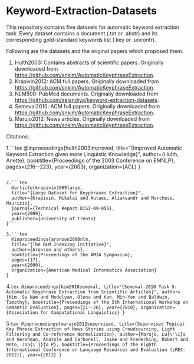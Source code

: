 # Keyword-Extraction-Datasets

This repository contains five datasets for automatic keyword extraction task. Every dataset contains a document (.txt or .abstr) and its corresponding gold-standard keywords list (.key or .uncontr).

Following are the datasets and the original papers which proposed them.

1. Hulth2003: Contains abstracts of scientific papers. Originally downloaded from https://github.com/snkim/AutomaticKeyphraseExtraction.
2. Krapivin2012: ACM full papers. Originally downloaded from https://github.com/snkim/AutomaticKeyphraseExtraction.
3. NLM500: PubMed documents. Originally downloaded from https://github.com/zelandiya/keyword-extraction-datasets.
4. Semeval2010: ACM full papers. Originally downloaded from https://github.com/snkim/AutomaticKeyphraseExtraction.
5. Marujo2012: News articles. Originally downloaded from https://github.com/snkim/AutomaticKeyphraseExtraction.

Citations:

1.```tex
  @inproceedings{hulth2003improved,
  title="{Improved Automatic Keyword Extraction given more Linguistic Knowledge}",
  author={Hulth, Anette},
  booktitle={Proceedings of the 2003 Conference on EMNLP},
  pages={216--223},
  year={2003},
  organization={ACL}
}
```

2.```tex 
  @article{krapivin2009large,
  title="{Large Dataset for Keyphrases Extraction}",
  author={Krapivin, Mikalai and Autaeu, Aliaksandr and Marchese, Maurizio},
  journal={Technical Report DISI-09-055},
  year={2009},
  publisher={University of Trento}
}```

3.```tex 
  @inproceedings{aronson2000nlm,
  title="{The NLM Indexing Initiative}",
  author={Aronson and others},
  booktitle={Proceedings of the AMIA Symposium},
  pages={17},
  year={2000},
  organization={American Medical Informatics Association}
}
```

4.```tex
  @inproceedings{kim2010semeval,
  title="{Semeval-2010 Task 5: Automatic Keyphrase Extraction from Scientific Articles}",
  author={Kim, Su Nam and Medelyan, Olena and Kan, Min-Yen and Baldwin, Timothy},
  booktitle={Proceedings of the 5th International Workshop on Semantic Evaluation},
  pages={21--26},
  year={2010},
  organization={Association for Computational Linguistics}
}```

5.```tex
  @inproceedings{marujo2012supervised,
  title={Supervised Topical Key Phrase Extraction of News Stories using Crowdsourcing, Light Filtering and Co-reference Normalization},
  author={Marujo, Lu{\'\i}s and Gershman, Anatole and Carbonell, Jaime and Frederking, Robert and Neto, Joa{\`I}ƒo P},
  booktitle={Proceedings of the Eighth International Conference on Language Resources and Evaluation (LREC-2012)},
  year={2012}
}```

